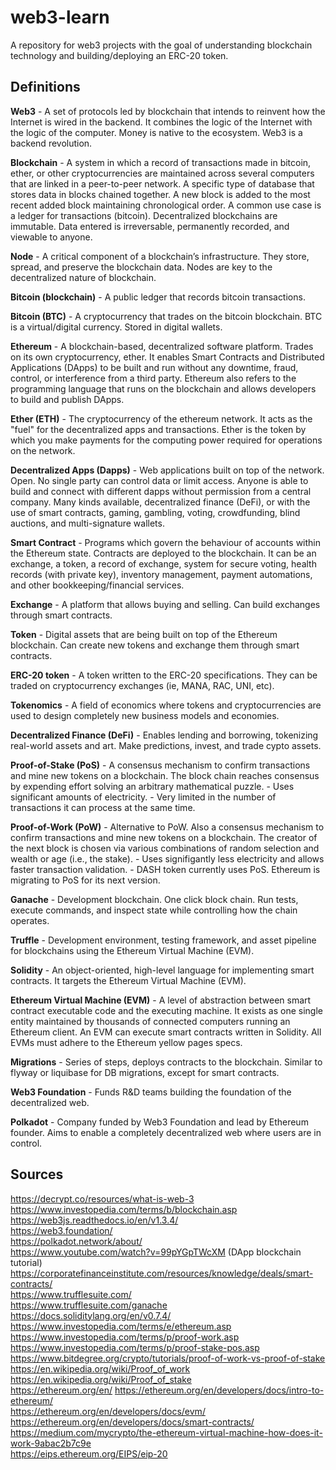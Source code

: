 # web3-learn
A repository for web3 projects with the goal of understanding blockchain technology and building/deploying an ERC-20 token.

## Definitions

**Web3** - A set of protocols led by blockchain that intends to reinvent how the Internet is wired in the backend. It combines the logic of the Internet with the logic of the computer. Money is native to the ecosystem. Web3 is a backend revolution.

**Blockchain** - A system in which a record of transactions made in bitcoin, ether, or other cryptocurrencies are maintained across several computers that are linked in a peer-to-peer network. A specific type of database that stores data in blocks chained together. A new block is added to the most recent added block maintaining chronological order. A common use case is a ledger for transactions (bitcoin). Decentralized blockchains are immutable. Data entered is irreversable, permanently recorded, and viewable to anyone.

**Node** - A critical component of a blockchain’s infrastructure. They store, spread, and preserve the blockchain data. Nodes are key to the decentralized nature of blockchain.

**Bitcoin (blockchain)** - A public ledger that records bitcoin transactions.

**Bitcoin (BTC)** - A cryptocurrency that trades on the bitcoin blockchain. BTC is a virtual/digital currency. Stored in digital wallets.

**Ethereum** - A blockchain-based, decentralized software platform. Trades on its own cryptocurrency, ether. It enables Smart Contracts and Distributed Applications (DApps) to be built and run without any downtime, fraud, control, or interference from a third party. Ethereum also refers to the programming language that runs on the blockchain and allows developers to build and publish DApps.

**Ether (ETH)** - The cryptocurrency of the ethereum network. It acts as the "fuel" for the decentralized apps and transactions. Ether is the token by which you make payments for the computing power required for operations on the network.

**Decentralized Apps (Dapps)** - Web applications built on top of the network. Open. No single party can control data or limit access. Anyone is able to build and connect with different dapps without permission from a central company. Many kinds available, decentralized finance (DeFi), or with the use of smart contracts, gaming, gambling, voting, crowdfunding, blind auctions, and multi-signature wallets.

**Smart Contract** - Programs which govern the behaviour of accounts within the Ethereum state. Contracts are deployed to the blockchain. It can be an exchange, a token, a record of exchange, system for secure voting, health records (with private key), inventory management, payment automations, and other bookkeeping/financial services.

**Exchange** - A platform that allows buying and selling. Can build exchanges through smart contracts.

**Token** - Digital assets that are being built on top of the Ethereum blockchain. Can create new tokens and exchange them through smart contracts.

**ERC-20 token** - A token written to the ERC-20 specifications. They can be traded on cryptocurrency exchanges (ie, MANA, RAC, UNI, etc).

**Tokenomics** - A field of economics where tokens and cryptocurrencies are used to design completely new business models and economies.

**Decentralized Finance (DeFi)** - Enables lending and borrowing, tokenizing real-world assets and art. Make predictions, invest, and trade cypto assets.

**Proof-of-Stake (PoS)** - A consensus mechanism to confirm transactions and mine new tokens on a blockchain. The block chain reaches consensus by expending effort solving an arbitrary mathematical puzzle.
    - Uses significant amounts of electricity.
    - Very limited in the number of transactions it can process at the same time.

**Proof-of-Work (PoW)** - Alternative to PoW. Also a consensus mechanism to confirm transactions and mine new tokens on a blockchain. The creator of the next block is chosen via various combinations of random selection and wealth or age (i.e., the stake).
    - Uses signifigantly less electricity and allows faster transaction validation.
    - DASH token currently uses PoS. Ethereum is migrating to PoS for its next version.

**Ganache** - Development blockchain. One click block chain. Run tests, execute commands, and inspect state while controlling how the chain operates.

**Truffle** - Development environment, testing framework, and asset pipeline for blockchains using the Ethereum Virtual Machine (EVM).

**Solidity** - An object-oriented, high-level language for implementing smart contracts. It targets the Ethereum Virtual Machine (EVM).

**Ethereum Virtual Machine (EVM)** - A level of abstraction between smart contract executable code and the executing machine. It exists as one single entity maintained by thousands of connected computers running an Ethereum client. An EVM can execute smart contracts written in Solidity. All EVMs must adhere to the Ethereum yellow pages specs.

**Migrations** - Series of steps, deploys contracts to the blockchain. Similar to flyway or liquibase for DB migrations, except for smart contracts.

**Web3 Foundation** - Funds R&D teams building the foundation of the decentralized web.

**Polkadot** - Company funded by Web3 Foundation and lead by Ethereum founder. Aims to enable a completely decentralized web where users are in control.

## Sources

https://decrypt.co/resources/what-is-web-3  
https://www.investopedia.com/terms/b/blockchain.asp  
https://web3js.readthedocs.io/en/v1.3.4/  
https://web3.foundation/  
https://polkadot.network/about/  
https://www.youtube.com/watch?v=99pYGpTWcXM (DApp blockchain tutorial)  
https://corporatefinanceinstitute.com/resources/knowledge/deals/smart-contracts/  
https://www.trufflesuite.com/  
https://www.trufflesuite.com/ganache  
https://docs.soliditylang.org/en/v0.7.4/  
https://www.investopedia.com/terms/e/ethereum.asp  
https://www.investopedia.com/terms/p/proof-work.asp  
https://www.investopedia.com/terms/p/proof-stake-pos.asp  
https://www.bitdegree.org/crypto/tutorials/proof-of-work-vs-proof-of-stake  
https://en.wikipedia.org/wiki/Proof_of_work  
https://en.wikipedia.org/wiki/Proof_of_stake  
https://ethereum.org/en/
https://ethereum.org/en/developers/docs/intro-to-ethereum/  
https://ethereum.org/en/developers/docs/evm/  
https://ethereum.org/en/developers/docs/smart-contracts/  
https://medium.com/mycrypto/the-ethereum-virtual-machine-how-does-it-work-9abac2b7c9e  
https://eips.ethereum.org/EIPS/eip-20  
